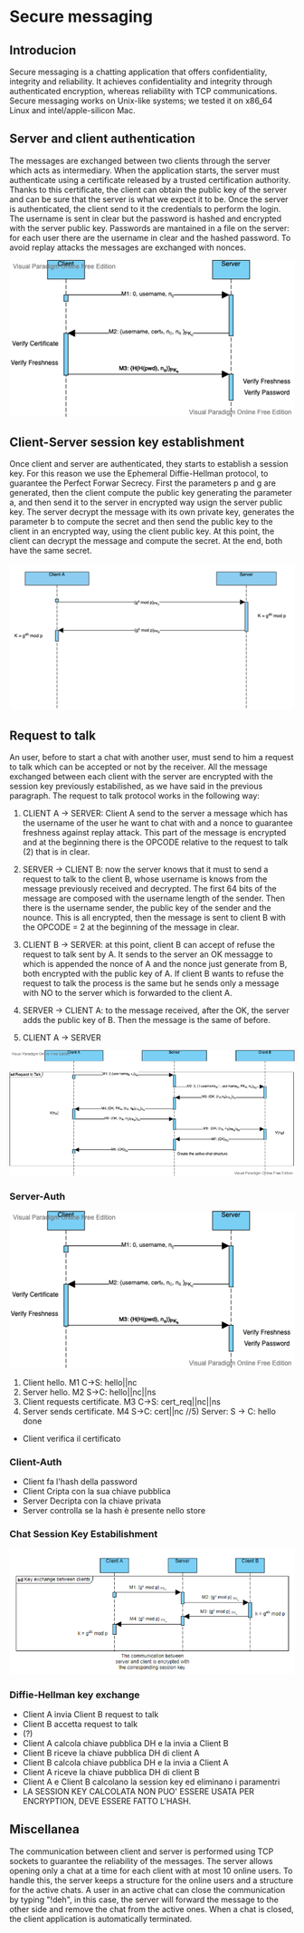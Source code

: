 # Secure messaging

## Introducion

Secure messaging is a chatting application that offers confidentiality, integrity and reliability. It achieves confidentiality and integrity through authenticated encryption, whereas reliability with TCP communications.
Secure messaging works on Unix-like systems; we tested it on x86_64 Linux and intel/apple-silicon Mac.

## Server and client authentication

The messages are exchanged between two clients through the server which acts as intermediary. When the application starts, the server must authenticate using a certificate released by a trusted certification authority. Thanks to this certificate, the client can obtain the public key of the server and can be sure that the server is what we expect it to be. Once the server is authenticated, the client send to it the credentials to perform the login. The username is sent in clear but the password is hashed and encrypted with the server public key. Passwords are mantained in a file on the server: for each user there are the username in clear and the hashed password. To avoid replay attacks the messages are exchanged with nonces.

![alt text](resources/authentication.png "Authentication")

## Client-Server session key establishment

Once client and server are authenticated, they starts to establish a session key. For this reason we use the Ephemeral Diffie-Hellman protocol, to guarantee the Perfect Forwar Secrecy. First the parameters p and g are generated, then the client compute the public key generating the parameter a, and then send it to the server in encrypted way usign the server public key. The server decrypt the message with its own private key, generates the parameter b to compute the secret and then send the public key to the client in an encrypted way, using the client public key. At this point, the client can decrypt the message and compute the secret. At the end, both have the same secret.

![alt text](resources/ke_client-server.png "Client-Server Key Establishment")

## Request to talk

An user, before to start a chat with another user, must send to him a request to talk which can be accepted or not by the receiver. All the message exchanged between each client with the server are encrypted with the session key previously estabilished, as we have said in the previous paragraph. The request to talk protocol works in the following way:

1) CLIENT A -> SERVER: Client A send to the server a message which has the username of the user he want to chat with and a nonce to guarantee freshness against replay attack. This part of the message is encrypted and at the beginning there is the OPCODE relative to the request to talk (2) that is in clear.

2) SERVER -> CLIENT B: now the server knows that it must to send a request to talk to the client B, whose username is knows from the message previously received and decrypted. The first 64 bits of the message are composed with the username length of the sender. Then there is the username sender, the public key of the sender and the nounce. This is all encrypted, then the message is sent to client B with the OPCODE = 2 at the beginning of the message in clear.

3) CLIENT B -> SERVER: at this point, client B can accept of refuse the request to talk sent by A.  It sends to the server an OK messagge to which is appended the nonce of A and the nonce just generate from B, both encrypted with the public key of A. If client B wants to refuse the request to talk the process is the same but he sends only a message with NO to the server which is forwarded to the client A.

4) SERVER -> CLIENT A: to the message received, after the OK, the server adds the public key of B. Then the message is the same of before.



5) CLIENT A -> SERVER

![alt text](resources/request-to-talk.png)

### Server-Auth

![alt text](resources/authentication.png "Authentication")

1) Client hello. M1 C->S: hello||nc
2) Server hello. M2 S->C: hello||nc||ns
3) Client requests certificate. M3 C->S: cert_req||nc||ns
4) Server sends certificate. M4 S->C: cert||nc
//5) Server: S -> C: hello done

- Client verifica il certificato

### Client-Auth

- Client fa l'hash della password
- Client Cripta con la sua chiave pubblica
- Server Decripta con la chiave privata
- Server controlla se la hash è presente nello store

### Chat Session Key Estabilishment

![alt text](resources/ke_clientA-clientB.png)

### Diffie-Hellman key exchange

- Client A invia Client B request to talk
- Client B accetta request to talk
- (?)
- Client A calcola chiave pubblica DH e la invia a Client B
- Client B riceve la chiave pubblica DH di client A
- Client B calcola chiave pubblica DH e la invia a Client A
- Client A riceve la chiave pubblica DH di client B
- Client A e Client B calcolano la session key ed eliminano i paramentri
- LA SESSION KEY CALCOLATA NON PUO' ESSERE USATA PER ENCRYPTION, DEVE ESSERE FATTO L'HASH.

## Miscellanea

The communication between client and server is performed using TCP sockets to guarantee the reliability of the messages.
The server allows opening only a chat at a time for each client with at most 10 online users.
To handle this, the server keeps a structure for the online users and a structure for the active chats.
A user in an active chat can close the communication by typing "!deh", in this case, the server will forward the message to the other side and remove the chat from the active ones.
When a chat is closed, the client application is automatically terminated.
